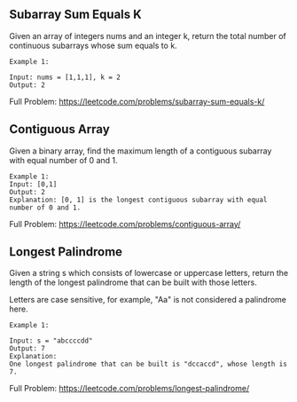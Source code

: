 ## Subarray Sum Equals K

Given an array of integers nums and an integer k, return the total number of continuous subarrays whose sum equals to k.

 

    Example 1:

    Input: nums = [1,1,1], k = 2
    Output: 2

Full Problem: https://leetcode.com/problems/subarray-sum-equals-k/


## Contiguous Array

Given a binary array, find the maximum length of a contiguous subarray with equal number of 0 and 1.

    Example 1:
    Input: [0,1]
    Output: 2
    Explanation: [0, 1] is the longest contiguous subarray with equal number of 0 and 1.

Full Problem: https://leetcode.com/problems/contiguous-array/

## Longest Palindrome

Given a string s which consists of lowercase or uppercase letters, return the length of the longest palindrome that can be built with those letters.

Letters are case sensitive, for example, "Aa" is not considered a palindrome here.

 

    Example 1:

    Input: s = "abccccdd"
    Output: 7
    Explanation:
    One longest palindrome that can be built is "dccaccd", whose length is 7.

Full Problem: https://leetcode.com/problems/longest-palindrome/
